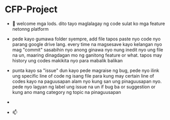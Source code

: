 # CFP-Project

- 👋 welcome mga lods. dito tayo maglalagay ng code sulat ko mga feature netonng platform


- pede kayo gumawa folder syempre, add file tapos paste nyo code nyo parang google drive lang. every time na magsesave kayo kelangan nyo mag "commit" sasabihin nyo anong ginawa nyo nung inedit nyo ung file na un, maaring dinagdagan mo ng ganitong feature or what. tapos may history ung codes makikita nyo para mabalik balikan


- punta kayo sa "issue" dun kayo pede magraise ng bug, pede nyo ilink ung specific line of code ng isang file para kung may certain line of codes kayo na paguusapan alam nyo kung san ung pinaguusapan nyo. pede nyo lagyan ng label ung issue na un if bug ba or suggestion or kung ano mang category ng topic na pinaguusapan


- 
- 📫 

<!---
blah blah
--->
